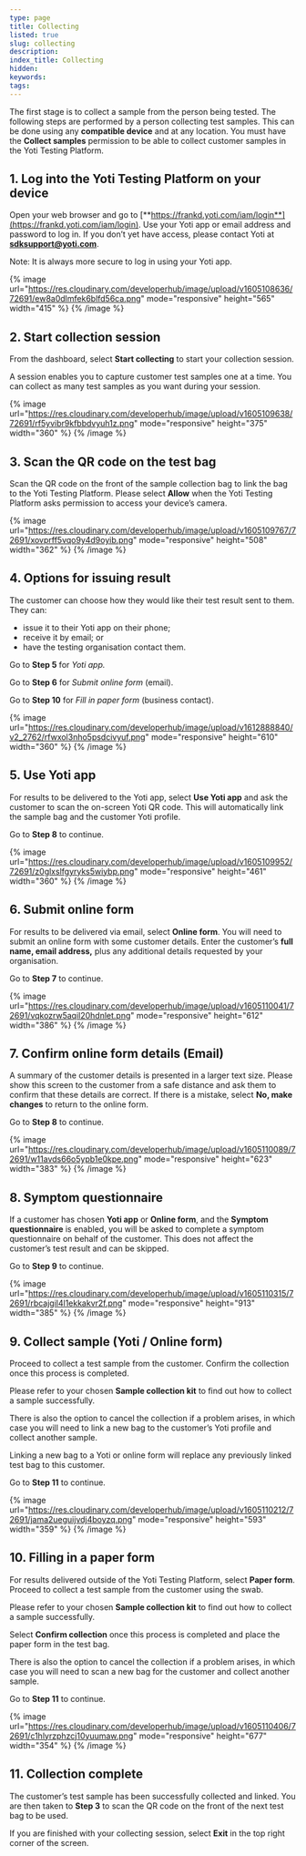 ```yaml
---
type: page
title: Collecting
listed: true
slug: collecting
description: 
index_title: Collecting
hidden: 
keywords: 
tags: 
---
```


The first stage is to collect a sample from the person being tested. The following steps are performed by a person collecting test samples. This can be done using any **compatible device** and at any location.
You must have the **Collect samples** permission to be able to collect customer samples in the Yoti Testing Platform.

## 1. Log into the Yoti Testing Platform on your device

Open your web browser and go to [**https://frankd.yoti.com/iam/login**](https://frankd.yoti.com/iam/login). Use your Yoti app or email address and password to log in. If you don’t yet have access, please contact Yoti at [**sdksupport@yoti.com**](mailto:sdksupport@yoti.com).

Note:  It is always more secure to log in using your Yoti app.

{% image url="https://res.cloudinary.com/developerhub/image/upload/v1605108636/72691/ew8a0dlmfek6blfd56ca.png" mode="responsive" height="565" width="415" %}
{% /image %}

## 2. Start collection session

From the dashboard, select **Start collecting** to start your collection session.

A session enables you to capture customer test samples one at a time. You can collect as many test samples as you want during your session.

{% image url="https://res.cloudinary.com/developerhub/image/upload/v1605109638/72691/rf5yvibr9kfbbdvyuh1z.png" mode="responsive" height="375" width="360" %}
{% /image %}

## 3. Scan the QR code on the test bag

Scan the QR code on the front of the sample collection bag to link the bag to the Yoti Testing Platform. Please select **Allow** when the Yoti Testing Platform asks permission to access your device’s camera.

{% image url="https://res.cloudinary.com/developerhub/image/upload/v1605109767/72691/xovprff5vqo9y4d9oyib.png" mode="responsive" height="508" width="362" %}
{% /image %}

## 4. Options for issuing result

The customer can choose how they would like their test result sent to them. They can:

- issue it to their Yoti app on their phone;
- receive it by email; or
- have the testing organisation contact them. 

Go to **Step 5** for _Yoti app._

Go to **Step 6** for _Submit online form_ (email).

Go to **Step 10** for _Fill in paper form_ (business contact).

{% image url="https://res.cloudinary.com/developerhub/image/upload/v1612888840/v2_2762/rfwxol3nho5psdcivyuf.png" mode="responsive" height="610" width="360" %}
{% /image %}

## 5. Use Yoti app

For results to be delivered to the Yoti app, select **Use Yoti app** and ask the customer to scan the on-screen Yoti QR code. This will automatically link the sample bag and the customer Yoti profile. 

Go to **Step 8** to continue.

{% image url="https://res.cloudinary.com/developerhub/image/upload/v1605109952/72691/z0glxslfgyryks5wiybp.png" mode="responsive" height="461" width="360" %}
{% /image %}

## 6. Submit online form

For results to be delivered via email, select **Online form**. You will need to submit an online form with some customer details. Enter the customer’s **full name, email address,** plus any additional details requested by your organisation.

Go to **Step 7** to continue.

{% image url="https://res.cloudinary.com/developerhub/image/upload/v1605110041/72691/vqkozrw5aqil20hdnlet.png" mode="responsive" height="612" width="386" %}
{% /image %}

## 7. Confirm online form details (Email)

A summary of the customer details is presented in a larger text size. Please show this screen to the customer from a safe distance and ask them to confirm that these details are correct. If there is a mistake, select **No, make changes** to return to the online form.

Go to **Step 8** to continue.

{% image url="https://res.cloudinary.com/developerhub/image/upload/v1605110089/72691/w11avds66o5ypb1e0kpe.png" mode="responsive" height="623" width="383" %}
{% /image %}

## 8.  Symptom questionnaire

If a customer has chosen **Yoti app** or **Online form**, and the **Symptom questionnaire** is enabled, you will be asked to complete a symptom questionnaire on behalf of the customer. This does not affect the customer’s test result and can be skipped.

Go to **Step 9** to continue.

{% image url="https://res.cloudinary.com/developerhub/image/upload/v1605110315/72691/rbcajgil4l1ekkakvr2f.png" mode="responsive" height="913" width="385" %}
{% /image %}

## 9. Collect sample (Yoti / Online form)

Proceed to collect a test sample from the customer. Confirm the collection once this process is completed. 

Please refer to your chosen **Sample collection kit** to find out how to collect a sample successfully.

There is also the option to cancel the collection if a problem arises, in which case you will need to link a new bag to the customer’s Yoti profile and collect another sample. 

Linking a new bag to a Yoti or online form will replace any previously linked test bag to this customer.

Go to **Step 11** to continue.

{% image url="https://res.cloudinary.com/developerhub/image/upload/v1605110212/72691/jama2ueguijvdj4boyzq.png" mode="responsive" height="593" width="359" %}
{% /image %}

## 10. Filling in a paper form

For results delivered outside of the Yoti Testing Platform, select **Paper form**. Proceed to collect a test sample from the customer using the swab. 

Please refer to your chosen **Sample collection kit** to find out how to collect a sample successfully.

Select **Confirm collection** once this process is completed and place the paper form in the test bag.

There is also the option to cancel the collection if a problem arises, in which case you will need to scan a new bag for the customer and collect another sample. 

Go to **Step 11** to continue.

{% image url="https://res.cloudinary.com/developerhub/image/upload/v1605110406/72691/c1hlyrzphzcj10yuumaw.png" mode="responsive" height="677" width="354" %}
{% /image %}

## 11. Collection complete

The customer’s test sample has been successfully collected and linked. You are then taken to **Step 3** to scan the QR code on the front of the next test bag to be used.

If you are finished with your collecting session, select **Exit** in the top right corner of the screen.